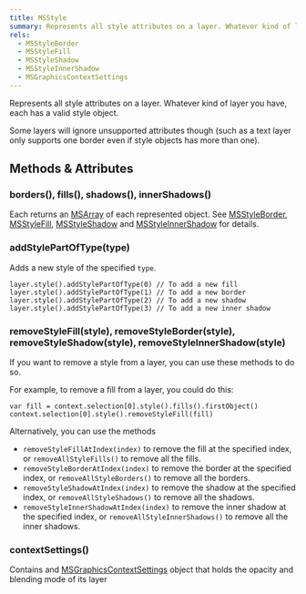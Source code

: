 ```yaml
---
title: MSStyle
summary: Represents all style attributes on a layer. Whatever kind of layer you have, each has a valid style object.
rels:
  - MSStyleBorder
  - MSStyleFill
  - MSStyleShadow
  - MSStyleInnerShadow
  - MSGraphicsContextSettings
---
```


Represents all style attributes on a layer. Whatever kind of layer you have, each has a valid style object.

Some layers will ignore unsupported attributes though (such as a text layer only supports one border even if style objects has more than one).

## Methods & Attributes

### borders(), fills(), shadows(), innerShadows()

Each returns an [MSArray](/reference/class/MSArray/) of each represented object. See [MSStyleBorder](/reference/class/MSStyleBorder/), [MSStyleFill](/reference/class/MSStyleFill/), [MSStyleShadow](/reference/class/MSStyleShadow/) and [MSStyleInnerShadow](/reference/class/MSStyleInnerShadow/) for details.

### addStylePartOfType(type)

Adds a new style of the specified `type`.

```
layer.style().addStylePartOfType(0) // To add a new fill
layer.style().addStylePartOfType(1) // To add a new border
layer.style().addStylePartOfType(2) // To add a new shadow
layer.style().addStylePartOfType(3) // To add a new inner shadow
```

### removeStyleFill(style), removeStyleBorder(style), removeStyleShadow(style), removeStyleInnerShadow(style)

If you want to remove a style from a layer, you can use these methods to do so.

For example, to remove a fill from a layer, you could do this:

```
var fill = context.selection[0].style().fills().firstObject()
context.selection[0].style().removeStyleFill(fill)
```

Alternatively, you can use the methods

- `removeStyleFillAtIndex(index)` to remove the fill at the specified index, or `removeAllStyleFills()` to remove all the fills.
- `removeStyleBorderAtIndex(index)` to remove the border at the specified index, or `removeAllStyleBorders()` to remove all the borders.
- `removeStyleShadowAtIndex(index)` to remove the shadow at the specified index, or `removeAllStyleShadows()` to remove all the shadows.
- `removeStyleInnerShadowAtIndex(index)` to remove the inner shadow at the specified index, or `removeAllStyleInnerShadows()` to remove all the inner shadows.

### contextSettings()

Contains and [MSGraphicsContextSettings](/reference/class/MSGraphicsContextSettings/) object that holds the opacity and blending mode of its layer
